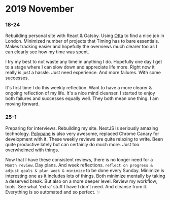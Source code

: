# 2019 November

### 18-24

Rebuilding personal site with React & Gatsby. Using [Otta](https://otta.com) to find a nice job in London. Minimized number of projects that Timing has to bare essentials. Makes tracking easier and hopefully the overviews much clearer too as I can clearly see how my time was spent.

I try my best to not waste any time in anything I do. Hopefully one day I get to a stage where I can slow down and appreciate life more. Right now it really is just a hassle. Just need experience. And more failures. With some successes.

It's first time I do this weekly reflection. Want to have a more clearer & ongoing reflection of my life. It's a nice mind cleanser. I started to enjoy both failures and successes equally well. They both mean one thing. I am moving forward.

### 25-1

Preparing for interviews. Rebuilding my site. NextJS is seriously amazing technology. [Polypane](https://polypane.app) is also very awesome, replaced Chrome Canary for development with it. These weekly reviews are quite relaxing to write. Been quite productive lately but can certainly do much more. Just too overwhelmed with things.

Now that I have these consistent reviews, there is no longer need for a `Month review`. Day plans. And week reflections. `reflect on progress & adjust goals & plan week & minimize` to be done every Sunday. Minimize is interesting one as it includes lots of things. Both minimize mentally by taking a deserved break. But also on a more deeper level. Review my workflow, tools. See what 'extra' stuff I have I don't need. And cleanse from it. Everything is so automated and so perfect. ✨
